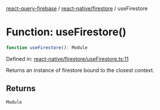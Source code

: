 [react-query-firebase](../../../modules.md) / [react-native/firestore](../index.md) / useFirestore

# Function: useFirestore()

```ts
function useFirestore(): Module
```

Defined in: [react-native/firestore/useFirestore.ts:11](https://github.com/vpishuk/react-query-firebase/blob/47ed1ecd8b83d68dd4237e8eb73f6aa6dea2c1fa/react-native/firestore/useFirestore.ts#L11)

Returns an instance of firestore bound to the closest context.

## Returns

`Module`
